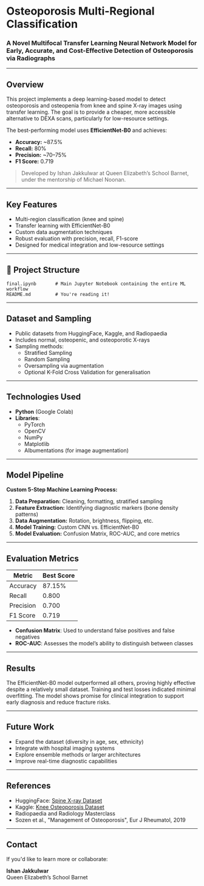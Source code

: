 
# Osteoporosis Multi-Regional Classification

### A Novel Multifocal Transfer Learning Neural Network Model for Early, Accurate, and Cost-Effective Detection of Osteoporosis via Radiographs

---

##  Overview

This project implements a deep learning-based model to detect osteoporosis and osteopenia from knee and spine X-ray images using transfer learning. The goal is to provide a cheaper, more accessible alternative to DEXA scans, particularly for low-resource settings.

The best-performing model uses **EfficientNet-B0** and achieves:
- **Accuracy:** ~87.5%
- **Recall:** 80%
- **Precision:** ~70–75%
- **F1 Score:** 0.719

> Developed by Ishan Jakkulwar at Queen Elizabeth’s School Barnet, under the mentorship of Michael Noonan.

---

##  Key Features

-  Multi-region classification (knee and spine)
-  Transfer learning with EfficientNet-B0
-  Custom data augmentation techniques
-  Robust evaluation with precision, recall, F1-score
-  Designed for medical integration and low-resource settings

---

## 📁 Project Structure

```
final.ipynb       # Main Jupyter Notebook containing the entire ML workflow
README.md         # You're reading it!
```

---

##  Dataset and Sampling

- Public datasets from HuggingFace, Kaggle, and Radiopaedia
- Includes normal, osteopenic, and osteoporotic X-rays
- Sampling methods:
  - Stratified Sampling
  - Random Sampling
  - Oversampling via augmentation
  - Optional K-Fold Cross Validation for generalisation

---

##  Technologies Used

- **Python** (Google Colab)
- **Libraries**:
  - PyTorch
  - OpenCV
  - NumPy
  - Matplotlib
  - Albumentations (for image augmentation)

---

##  Model Pipeline

**Custom 5-Step Machine Learning Process:**
1. **Data Preparation:** Cleaning, formatting, stratified sampling
2. **Feature Extraction:** Identifying diagnostic markers (bone density patterns)
3. **Data Augmentation:** Rotation, brightness, flipping, etc.
4. **Model Training:** Custom CNN vs. EfficientNet-B0
5. **Model Evaluation:** Confusion Matrix, ROC-AUC, and core metrics

---

##  Evaluation Metrics

| Metric     | Best Score |
|------------|------------|
| Accuracy   | 87.15%     |
| Recall     | 0.800      |
| Precision  | 0.700      |
| F1 Score   | 0.719      |

- **Confusion Matrix**: Used to understand false positives and false negatives
- **ROC-AUC**: Assesses the model’s ability to distinguish between classes

---

##  Results

The EfficientNet-B0 model outperformed all others, proving highly effective despite a relatively small dataset. Training and test losses indicated minimal overfitting. The model shows promise for clinical integration to support early diagnosis and reduce fracture risks.

---

##  Future Work

- Expand the dataset (diversity in age, sex, ethnicity)
- Integrate with hospital imaging systems
- Explore ensemble methods or larger architectures
- Improve real-time diagnostic capabilities

---

##  References

- HuggingFace: [Spine X-ray Dataset](https://huggingface.co/datasets/TrainingDataPro/spine-x-ray)
- Kaggle: [Knee Osteoporosis Dataset](https://doi.org/10.1007/s44196-024-00615-4)
- Radiopaedia and Radiology Masterclass
- Sozen et al., "Management of Osteoporosis", Eur J Rheumatol, 2019

---

##  Contact

If you'd like to learn more or collaborate:

**Ishan Jakkulwar**  
Queen Elizabeth’s School Barnet  
  
